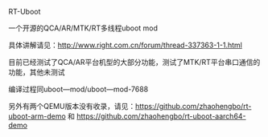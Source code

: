RT-Uboot

一个开源的QCA/AR/MTK/RT多线程uboot mod

具体讲解请见：http://www.right.com.cn/forum/thread-337363-1-1.html

目前已经测试了QCA/AR平台机型的大部分功能，测试了MTK/RT平台串口通信的功能，其他未测试

编译过程同uboot—mod/uboot—mod-7688

另外有两个QEMU版本没有收录，请见：https://github.com/zhaohengbo/rt-uboot-arm-demo 和 https://github.com/zhaohengbo/rt-uboot-aarch64-demo
